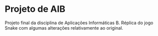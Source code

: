 # Projeto de AIB
Projeto final da disciplina de Aplicações Informáticas B.
Réplica do jogo Snake com algumas alterações relativamente ao original.
